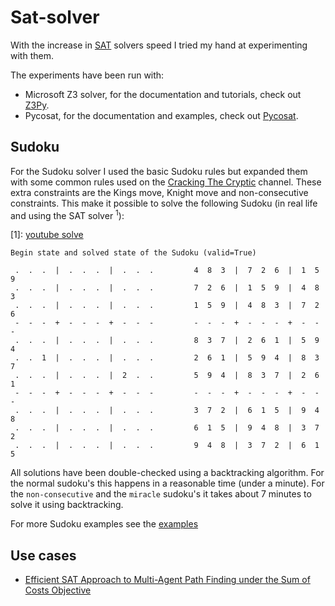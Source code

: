 # Sat-solver

With the increase in [SAT][sat-wiki] solvers speed I tried my hand at experimenting with them.

The experiments have been run with:

- Microsoft Z3 solver, for the documentation and tutorials, check out [Z3Py][z3py-docs].
- Pycosat, for the documentation and examples, check out [Pycosat][pycosat-docs].

[sat-wiki]: https://en.wikipedia.org/wiki/Boolean_satisfiability_problem

[z3py-docs]: https://ericpony.github.io/z3py-tutorial/guide-examples.htm

[pycosat-docs]: https://github.com/ContinuumIO/pycosat

## Sudoku

For the Sudoku solver I used the basic Sudoku rules but expanded them with some common rules used on
the [Cracking The Cryptic][ctc] channel. These extra constraints are the Kings move, Knight move and non-consecutive
constraints. This make it possible to solve the following Sudoku (in real life and using the SAT solver <sup>1</sup>):


[ctc]: https://www.youtube.com/channel/UCC-UOdK8-mIjxBQm_ot1T-Q
[1]: [youtube solve](https://www.youtube.com/watch?v=yKf9aUIxdb4)

```
Begin state and solved state of the Sudoku (valid=True)

 .  .  .  |  .  .  .  |  .  .  . 		 4  8  3  |  7  2  6  |  1  5  9 
 .  .  .  |  .  .  .  |  .  .  . 		 7  2  6  |  1  5  9  |  4  8  3 
 .  .  .  |  .  .  .  |  .  .  . 		 1  5  9  |  4  8  3  |  7  2  6 
 -  -  -  +  -  -  -  +  -  -  - 		 -  -  -  +  -  -  -  +  -  -  - 
 .  .  .  |  .  .  .  |  .  .  . 		 8  3  7  |  2  6  1  |  5  9  4 
 .  .  1  |  .  .  .  |  .  .  . 		 2  6  1  |  5  9  4  |  8  3  7 
 .  .  .  |  .  .  .  |  2  .  . 		 5  9  4  |  8  3  7  |  2  6  1 
 -  -  -  +  -  -  -  +  -  -  - 		 -  -  -  +  -  -  -  +  -  -  - 
 .  .  .  |  .  .  .  |  .  .  . 		 3  7  2  |  6  1  5  |  9  4  8 
 .  .  .  |  .  .  .  |  .  .  . 		 6  1  5  |  9  4  8  |  3  7  2 
 .  .  .  |  .  .  .  |  .  .  . 		 9  4  8  |  3  7  2  |  6  1  5
```

All solutions have been double-checked using a backtracking algorithm. For the normal sudoku's this happens in a
reasonable time (under a minute). For the `non-consecutive` and the `miracle` sudoku's it takes about 7 minutes to solve
it using backtracking.

For more Sudoku examples see the [examples](/sudoku/sudoku_examples.py)

## Use cases

- [Efficient SAT Approach to Multi-Agent Path Finding under the Sum of Costs Objective](https://www.andrew.cmu.edu/user/gswagner/workshop/IJCAI_2016_WOMPF_paper_5.pdf)
